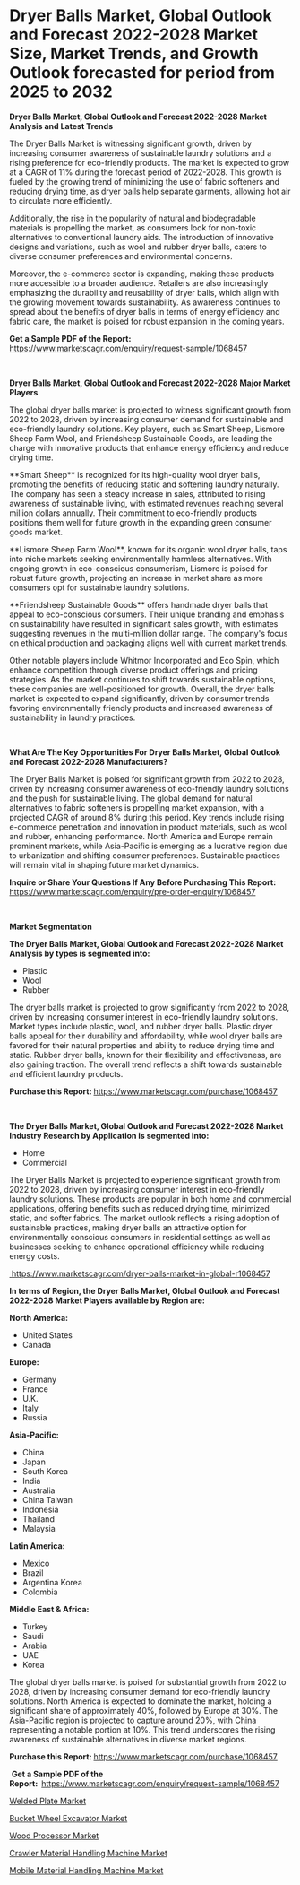 <p><h1>Dryer Balls Market, Global Outlook and Forecast 2022-2028 Market Size, Market Trends, and Growth Outlook forecasted for period from 2025 to 2032</h1></p><p><strong>Dryer Balls Market, Global Outlook and Forecast 2022-2028 Market Analysis and Latest Trends</strong></p>
<p><p>The Dryer Balls Market is witnessing significant growth, driven by increasing consumer awareness of sustainable laundry solutions and a rising preference for eco-friendly products. The market is expected to grow at a CAGR of 11% during the forecast period of 2022-2028. This growth is fueled by the growing trend of minimizing the use of fabric softeners and reducing drying time, as dryer balls help separate garments, allowing hot air to circulate more efficiently.</p><p>Additionally, the rise in the popularity of natural and biodegradable materials is propelling the market, as consumers look for non-toxic alternatives to conventional laundry aids. The introduction of innovative designs and variations, such as wool and rubber dryer balls, caters to diverse consumer preferences and environmental concerns.</p><p>Moreover, the e-commerce sector is expanding, making these products more accessible to a broader audience. Retailers are also increasingly emphasizing the durability and reusability of dryer balls, which align with the growing movement towards sustainability. As awareness continues to spread about the benefits of dryer balls in terms of energy efficiency and fabric care, the market is poised for robust expansion in the coming years.</p></p>
<p><strong>Get a Sample PDF of the Report:&nbsp;</strong> <a href="https://www.marketscagr.com/enquiry/request-sample/1068457?utm_campaign=2955&utm_medium=2&utm_source=Github&utm_content=ia&utm_term=21032025&utm_id=dryer-balls-market-global-outlook-and-forecast-2022-2028">https://www.marketscagr.com/enquiry/request-sample/1068457</a></p>
<p>&nbsp;</p>
<p><strong>Dryer Balls Market, Global Outlook and Forecast 2022-2028 Major Market Players</strong></p>
<p><p>The global dryer balls market is projected to witness significant growth from 2022 to 2028, driven by increasing consumer demand for sustainable and eco-friendly laundry solutions. Key players, such as Smart Sheep, Lismore Sheep Farm Wool, and Friendsheep Sustainable Goods, are leading the charge with innovative products that enhance energy efficiency and reduce drying time.</p><p>**Smart Sheep** is recognized for its high-quality wool dryer balls, promoting the benefits of reducing static and softening laundry naturally. The company has seen a steady increase in sales, attributed to rising awareness of sustainable living, with estimated revenues reaching several million dollars annually. Their commitment to eco-friendly products positions them well for future growth in the expanding green consumer goods market.</p><p>**Lismore Sheep Farm Wool**, known for its organic wool dryer balls, taps into niche markets seeking environmentally harmless alternatives. With ongoing growth in eco-conscious consumerism, Lismore is poised for robust future growth, projecting an increase in market share as more consumers opt for sustainable laundry solutions.</p><p>**Friendsheep Sustainable Goods** offers handmade dryer balls that appeal to eco-conscious consumers. Their unique branding and emphasis on sustainability have resulted in significant sales growth, with estimates suggesting revenues in the multi-million dollar range. The company's focus on ethical production and packaging aligns well with current market trends.</p><p>Other notable players include Whitmor Incorporated and Eco Spin, which enhance competition through diverse product offerings and pricing strategies. As the market continues to shift towards sustainable options, these companies are well-positioned for growth. Overall, the dryer balls market is expected to expand significantly, driven by consumer trends favoring environmentally friendly products and increased awareness of sustainability in laundry practices.</p></p>
<p>&nbsp;</p>
<p><strong>What Are The Key Opportunities For Dryer Balls Market, Global Outlook and Forecast 2022-2028 Manufacturers?</strong></p>
<p><p>The Dryer Balls Market is poised for significant growth from 2022 to 2028, driven by increasing consumer awareness of eco-friendly laundry solutions and the push for sustainable living. The global demand for natural alternatives to fabric softeners is propelling market expansion, with a projected CAGR of around 8% during this period. Key trends include rising e-commerce penetration and innovation in product materials, such as wool and rubber, enhancing performance. North America and Europe remain prominent markets, while Asia-Pacific is emerging as a lucrative region due to urbanization and shifting consumer preferences. Sustainable practices will remain vital in shaping future market dynamics.</p></p>
<p><strong>Inquire or Share Your Questions If Any Before Purchasing This Report:</strong> <a href="https://www.marketscagr.com/enquiry/pre-order-enquiry/1068457?utm_campaign=2955&utm_medium=2&utm_source=Github&utm_content=ia&utm_term=21032025&utm_id=dryer-balls-market-global-outlook-and-forecast-2022-2028">https://www.marketscagr.com/enquiry/pre-order-enquiry/1068457</a></p>
<p>&nbsp;</p>
<p><strong>Market Segmentation</strong></p>
<p><strong>The Dryer Balls Market, Global Outlook and Forecast 2022-2028 Market Analysis by types is segmented into:</strong></p>
<p><ul><li>Plastic</li><li>Wool</li><li>Rubber</li></ul></p>
<p><p>The dryer balls market is projected to grow significantly from 2022 to 2028, driven by increasing consumer interest in eco-friendly laundry solutions. Market types include plastic, wool, and rubber dryer balls. Plastic dryer balls appeal for their durability and affordability, while wool dryer balls are favored for their natural properties and ability to reduce drying time and static. Rubber dryer balls, known for their flexibility and effectiveness, are also gaining traction. The overall trend reflects a shift towards sustainable and efficient laundry products.</p></p>
<p><strong>Purchase this Report:&nbsp;</strong><a href="https://www.marketscagr.com/purchase/1068457?utm_campaign=2955&utm_medium=2&utm_source=Github&utm_content=ia&utm_term=21032025&utm_id=dryer-balls-market-global-outlook-and-forecast-2022-2028">https://www.marketscagr.com/purchase/1068457</a></p>
<p>&nbsp;</p>
<p><strong>The Dryer Balls Market, Global Outlook and Forecast 2022-2028 Market Industry Research by Application is segmented into:</strong></p>
<p><ul><li>Home</li><li>Commercial</li></ul></p>
<p><p>The Dryer Balls Market is projected to experience significant growth from 2022 to 2028, driven by increasing consumer interest in eco-friendly laundry solutions. These products are popular in both home and commercial applications, offering benefits such as reduced drying time, minimized static, and softer fabrics. The market outlook reflects a rising adoption of sustainable practices, making dryer balls an attractive option for environmentally conscious consumers in residential settings as well as businesses seeking to enhance operational efficiency while reducing energy costs.</p></p>
<p><a href="https://www.marketscagr.com/dryer-balls-market-in-global-r1068457?utm_campaign=2955&utm_medium=2&utm_source=Github&utm_content=ia&utm_term=21032025&utm_id=dryer-balls-market-global-outlook-and-forecast-2022-2028">&nbsp;https://www.marketscagr.com/dryer-balls-market-in-global-r1068457</a></p>
<p><strong>In terms of Region, the Dryer Balls Market, Global Outlook and Forecast 2022-2028 Market Players available by Region are:</strong></p>
<p>
    <p> <strong> North America: </strong>
        <ul>
            <li>United States</li>
            <li>Canada</li>
        </ul>
        </p> 
    <p> <strong> Europe: </strong>
        <ul>
            <li>Germany</li>
            <li>France</li>
            <li>U.K.</li>
            <li>Italy</li>
            <li>Russia</li>
        </ul>
        </p> 
    <p> <strong> Asia-Pacific: </strong>
        <ul>
            <li>China</li>
            <li>Japan</li>
            <li>South Korea</li>
            <li>India</li>
            <li>Australia</li>
            <li>China Taiwan</li>
            <li>Indonesia</li>
            <li>Thailand</li>
            <li>Malaysia</li>
        </ul>
        </p> 
    <p> <strong> Latin America: </strong>
        <ul>
            <li>Mexico</li>
            <li>Brazil</li>
            <li>Argentina Korea</li>
            <li>Colombia</li>
        </ul>
        </p> 
    <p> <strong> Middle East & Africa: </strong>
        <ul>
            <li>Turkey</li>
            <li>Saudi</li>
            <li>Arabia</li>
            <li>UAE</li>
            <li>Korea</li>
        </ul>
    </p>
    </p>
<p><p>The global dryer balls market is poised for substantial growth from 2022 to 2028, driven by increasing consumer demand for eco-friendly laundry solutions. North America is expected to dominate the market, holding a significant share of approximately 40%, followed by Europe at 30%. The Asia-Pacific region is projected to capture around 20%, with China representing a notable portion at 10%. This trend underscores the rising awareness of sustainable alternatives in diverse market regions.</p></p>
<p><strong>Purchase this Report: </strong><a href="https://www.marketscagr.com/purchase/1068457?utm_campaign=2955&utm_medium=2&utm_source=Github&utm_content=ia&utm_term=21032025&utm_id=dryer-balls-market-global-outlook-and-forecast-2022-2028">https://www.marketscagr.com/purchase/1068457</a></p>
<p>&nbsp;<strong>Get a Sample PDF of the Report:&nbsp;&nbsp;</strong><a href="https://www.marketscagr.com/enquiry/request-sample/1068457?utm_campaign=2955&utm_medium=2&utm_source=Github&utm_content=ia&utm_term=21032025&utm_id=dryer-balls-market-global-outlook-and-forecast-2022-2028">https://www.marketscagr.com/enquiry/request-sample/1068457</a></p>
<p><strong></strong></p>
<p><p><a href="https://www.linkedin.com/pulse/size-estimationof-welded-plate-market-forecast-ofthe-gaoof?utm_campaign=2955&utm_medium=2&utm_source=Github&utm_content=ia&utm_term=21032025&utm_id=dryer-balls-market-global-outlook-and-forecast-2022-2028">Welded Plate Market</a></p><p><a href="https://www.linkedin.com/pulse/growth-journey-bucket-wheel-excavator-market-uncovering-zkiof?utm_campaign=2955&utm_medium=2&utm_source=Github&utm_content=ia&utm_term=21032025&utm_id=dryer-balls-market-global-outlook-and-forecast-2022-2028">Bucket Wheel Excavator Market</a></p><p><a href="https://www.linkedin.com/pulse/tracking-emerging-trends-wood-processor-market-projected-growth-jiuzf?utm_campaign=2955&utm_medium=2&utm_source=Github&utm_content=ia&utm_term=21032025&utm_id=dryer-balls-market-global-outlook-and-forecast-2022-2028">Wood Processor Market</a></p><p><a href="https://www.linkedin.com/pulse/examination-market-segmentation-crawler-material-handling-mmuif?utm_campaign=2955&utm_medium=2&utm_source=Github&utm_content=ia&utm_term=21032025&utm_id=dryer-balls-market-global-outlook-and-forecast-2022-2028">Crawler Material Handling Machine Market</a></p><p><a href="https://www.linkedin.com/pulse/mobile-material-handling-machine-market-report-2025-2032-wu18f?utm_campaign=2955&utm_medium=2&utm_source=Github&utm_content=ia&utm_term=21032025&utm_id=dryer-balls-market-global-outlook-and-forecast-2022-2028">Mobile Material Handling Machine Market</a></p></p>